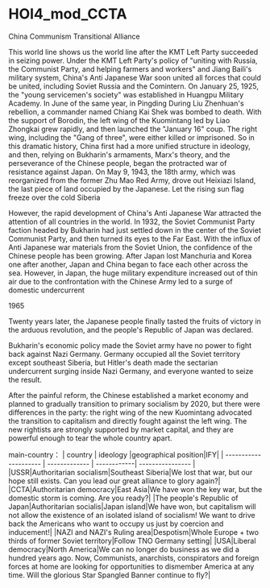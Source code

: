 # HOI4_mod_CCTA
China Communism Transitional Alliance

This world line shows us the world line after the KMT Left Party succeeded in seizing power. Under the KMT Left Party's policy of "uniting with Russia, the Communist Party, and helping farmers and workers" and Jiang Baili's military system, China's Anti Japanese War soon united all forces that could be united, including Soviet Russia and the Comintern. On January 25, 1925, the "young servicemen's society" was established in Huangpu Military Academy. In June of the same year, in Pingding During Liu Zhenhuan's rebellion, a commander named Chiang Kai Shek was bombed to death. With the support of Borodin, the left wing of the Kuomintang led by Liao Zhongkai grew rapidly, and then launched the "January 16" coup. The right wing, including the "Gang of three", were either killed or imprisoned. So in this dramatic history, China first had a more unified structure in ideology, and then, relying on Bukharin's armaments, Marx's theory, and the perseverance of the Chinese people, began the protracted war of resistance against Japan. On May 9, 1943, the 18th army, which was reorganized from the former Zhu Mao Red Army, drove out Heixiazi Island, the last piece of land occupied by the Japanese. Let the rising sun flag freeze over the cold Siberia

However, the rapid development of China's Anti Japanese War attracted the attention of all countries in the world. In 1932, the Soviet Communist Party faction headed by Bukharin had just settled down in the center of the Soviet Communist Party, and then turned its eyes to the Far East. With the influx of Anti Japanese war materials from the Soviet Union, the confidence of the Chinese people has been growing. After Japan lost Manchuria and Korea one after another, Japan and China began to face each other across the sea. However, in Japan, the huge military expenditure increased out of thin air due to the confrontation with the Chinese Army led to a surge of domestic undercurrent

1965

Twenty years later, the Japanese people finally tasted the fruits of victory in the arduous revolution, and the people's Republic of Japan was declared.

Bukharin's economic policy made the Soviet army have no power to fight back against Nazi Germany. Germany occupied all the Soviet territory except southeast Siberia, but Hitler's death made the sectarian undercurrent surging inside Nazi Germany, and everyone wanted to seize the result.

After the painful reform, the Chinese established a market economy and planned to gradually transition to primary socialism by 2020, but there were differences in the party: the right wing of the new Kuomintang advocated the transition to capitalism and directly fought against the left wing. The new rightists are strongly supported by market capital, and they are powerful enough to tear the whole country apart.


main-country：
| country                  | ideology  |geographical position|IFY|
| --------------------- | ------------- | ------------| ---------------- |
|USSR|Authoritarian socialism|Southeast Siberia|We lost that war, but our hope still exists. Can you lead our great alliance to glory again?|
|CCTA|Authoritarian democracy|East Asia|We have won the key war, but the domestic storm is coming. Are you ready?|
|The people's Republic of Japan|Authoritarian socialis|Japan island|We have won, but capitalism will not allow the existence of an isolated island of socialism! We want to drive back the Americans who want to occupy us just by coercion and inducement!|
|NAZI and NAZI's Ruling area|Despotism|Whole Europe + two thirds of former Soviet territory|Follow TNO Germany setting|
|USA|Liberal democracy|North America|We can no longer do business as we did a hundred years ago. Now, Communists, anarchists, conspirators and foreign forces at home are looking for opportunities to dismember America at any time. Will the glorious Star Spangled Banner continue to fly?|
